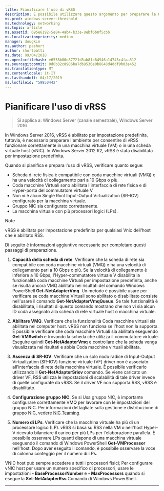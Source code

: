 ```yaml
---
title: Pianificare l'uso di vRSS
description: È possibile utilizzare questo argomento per preparare la macchina virtuale e un host Hyper-V per l'uso di vRSS in Windows Server 2016.
ms.prod: windows-server-threshold
ms.technology: networking
ms.topic: article
ms.assetid: 695e6192-5e84-4ab4-b33e-8ebf6b8f5cbb
ms.localizationpriority: medium
manager: dougkim
ms.author: pashort
author: shortpatti
ms.date: 09/04/2018
ms.openlocfilehash: e6558b00e87721d8ab81c84946a14745c4faa812
ms.sourcegitcommit: 0d0b32c8986ba7db9536e0b8648d4ddf9b03e452
ms.translationtype: MT
ms.contentlocale: it-IT
ms.lasthandoff: 04/17/2019
ms.locfileid: "59850442"
---
```

# <a name="plan-the-use-of-vrss"></a>Pianificare l'uso di vRSS

>Si applica a: Windows Server (canale semestrale), Windows Server 2016

In Windows Server 2016, vRSS è abilitato per impostazione predefinita, tuttavia, è necessario preparare l'ambiente per consentire di vRSS funzionare correttamente in una macchina virtuale \(VM\) o in una scheda virtuale host \(vNIC\). In Windows Server 2012 R2, vRSS è stata disabilitata per impostazione predefinita.

Quando si pianifica e prepara l'uso di vRSS, verificare quanto segue:

- Scheda di rete fisica è compatibile con coda macchine virtuali \(VMQ\) e ha una velocità di collegamento pari a 10 Gbps o più.
- Coda macchine Virtuali sono abilitata l'interfaccia di rete fisica e di Hyper\-porta del commutatore virtuale V
- Non vi è alcun Single Root Input\-Output Virtualization \(SR\-IOV\) configurato per la macchina virtuale.
- Gruppo NIC sia configurato correttamente.
- La macchina virtuale con più processori logici \(LPs\).

>[!NOTE]
>vRSS è abilitata per impostazione predefinita per qualsiasi Vnic dell'host che è abilitato RSS.

Di seguito è informazioni aggiuntive necessarie per completare questi passaggi di preparazione.
  
1. **Capacità della scheda di rete**. Verificare che la scheda di rete sia compatibile con coda macchine virtuali \(VMQ\) e ha una velocità di collegamento pari a 10 Gbps o più. Se la velocità di collegamento è inferiore a 10 Gbps, l'Hyper\-commutatore virtuale V disabilita la funzionalità coda macchine Virtuali per impostazione predefinita, anche se risulta ancora VMQ abilitato nei risultati del comando Windows PowerShell **Get-NetAdapterVmq**. Un metodo è possibile usare per verificare se coda macchine Virtuali sono abilitato o disabilitato consiste nell'usare il comando **Get-NetAdapterVmqQueue**.  Se tale funzionalità è disabilitata, i risultati di questo comando mostrano che non vi sia alcun ID coda assegnato alla scheda di rete virtuale host o macchina virtuale. 
  
2. **Abilitare VMQ**. Verificare che la funzionalità Coda macchine virtuali sia abilitata nel computer host. vRSS non funziona se l'host non la supporta. È possibile verificare che coda macchine Virtuali sia abilitata eseguendo **Get-VMSwitch** e trovando la scheda che utilizza il commutatore virtuale. Eseguire quindi **Get-NetAdapterVmq** e controllare che la scheda venga visualizzata nei risultati e abbia Coda macchine virtuali abilitata.
  
3. **Assenza di SR\-IOV**. Verificare che un solo nodo radice di Input\-Output Virtualization \(SR\-IOV\) funzione virtuale \(VF\) driver non è associato all'interfaccia di rete della macchina virtuale. È possibile verificarlo utilizzando il **Get-NetAdapterSriov** comando. Se viene caricato un driver VF, RSS utilizza le impostazioni di scalabilità di tale driver invece di quelle configurate da vRSS. Se il driver VF non supporta RSS, vRSS è disabilitato.
  
4. **Configurazione gruppo NIC**. Se si Usa gruppo NIC, è importante configurare correttamente VMQ per lavorare con le impostazioni del gruppo NIC. Per informazioni dettagliate sulla gestione e distribuzione di gruppo NIC, vedere [NIC Teaming](https://docs.microsoft.com/windows-server/networking/technologies/nic-teaming/nic-teaming).

5. **Numero di LPs**. Verificare che la macchina virtuale ha più di un processore logico \(LP\). vRSS si basa su RSS nella VM o nell'host Hyper-V ricevuto bilanciare il carico per più LPs per l'elaborazione parallela. È possibile osservare LPs quanti dispone di una macchina virtuale eseguendo il comando di Windows PowerShell **Get-VMProcessor** nell'host. Dopo aver eseguito il comando, è possibile osservare la voce di colonna conteggio per il numero di LPs.

VNIC host può sempre accedere a tutti i processori fisici; Per configurare vNIC host per usare un numero specifico di processori, usare le impostazioni **- BaseProcessorNumber** e **- MaxProcessors** quando si esegue la **Set-NetAdapterRss** Comando di Windows PowerShell.

---